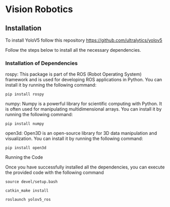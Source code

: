 # Vision Robotics
## Installation 
To install YoloV5 follow this repository https://github.com/ultralytics/yolov5 

Follow the steps below to install all the necessary dependencies.

### Installation of Dependencies

rospy: This package is part of the ROS (Robot Operating System) framework and is used for developing ROS applications in Python. You can install it by running the following command:

```pip install rospy```

numpy: Numpy is a powerful library for scientific computing with Python. It is often used for manipulating multidimensional arrays. You can install it by running the following command:

```pip install numpy```

open3d: Open3D is an open-source library for 3D data manipulation and visualization. You can install it by running the following command:

```pip install open3d```

Running the Code

Once you have successfully installed all the dependencies, you can execute the provided code with the following command

```source devel/setup.bash```

```catkin_make install```

```roslaunch yolov5_ros```
